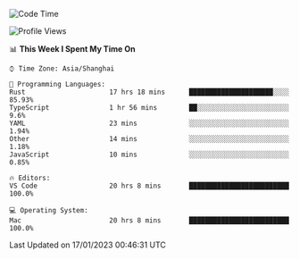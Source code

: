 <!--START_SECTION:waka-->
![Code Time](http://img.shields.io/badge/Code%20Time-1%2C858%20hrs%201%20min-blue)

![Profile Views](http://img.shields.io/badge/Profile%20Views-18-blue)

📊 **This Week I Spent My Time On** 

```text
⌚︎ Time Zone: Asia/Shanghai

💬 Programming Languages: 
Rust                     17 hrs 18 mins      █████████████████████░░░░   85.93% 
TypeScript               1 hr 56 mins        ██░░░░░░░░░░░░░░░░░░░░░░░   9.6% 
YAML                     23 mins             ░░░░░░░░░░░░░░░░░░░░░░░░░   1.94% 
Other                    14 mins             ░░░░░░░░░░░░░░░░░░░░░░░░░   1.18% 
JavaScript               10 mins             ░░░░░░░░░░░░░░░░░░░░░░░░░   0.85%

🔥 Editors: 
VS Code                  20 hrs 8 mins       █████████████████████████   100.0%

💻 Operating System: 
Mac                      20 hrs 8 mins       █████████████████████████   100.0%

```


 Last Updated on 17/01/2023 00:46:31 UTC
<!--END_SECTION:waka-->

<!--![CodersRank](https://cr-skills-chart-widget.azurewebsites.net/api/api?username=BugenZhao&padding=16&tooltip=true&branding=false&sort-by-score=true&skills=Rust%2C%20Swift%2C%20C%2C%20TypeScript%2C%20Java%2C%20Go%2C%20Dart%2C%20C%2B%2B%2C%20Python%2C%20Assembly%2C%20Shell%2C%20Kotlin)-->
